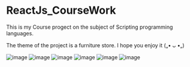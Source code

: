 # ReactJs_CourseWork

This is my Course progect on the subject of Scripting programming languages.

The theme of the project is a furniture store. 
I hope you enjoy it („• ᴗ •„)

![image](https://github.com/Ryu-ko/ReactJs_CourseWork/assets/68772045/f4cd6f41-c56b-4862-ab66-4df8cbb7fbd6)
![image](https://github.com/Ryu-ko/ReactJs_CourseWork/assets/68772045/ae228a0a-68f8-44b6-83a4-a4747d7d6e04)
![image](https://github.com/Ryu-ko/ReactJs_CourseWork/assets/68772045/ad8117f2-d094-436c-9825-2dea12300c20)
![image](https://github.com/Ryu-ko/ReactJs_CourseWork/assets/68772045/e7a50c98-09cb-41a5-ab7c-d3bcc35a9417)
![image](https://github.com/Ryu-ko/ReactJs_CourseWork/assets/68772045/c39e9b0c-4247-4667-87b5-7ff5a4e7e56b)
![image](https://github.com/Ryu-ko/ReactJs_CourseWork/assets/68772045/08b90da2-3bc7-4e05-8a9d-1c124fd37701)


